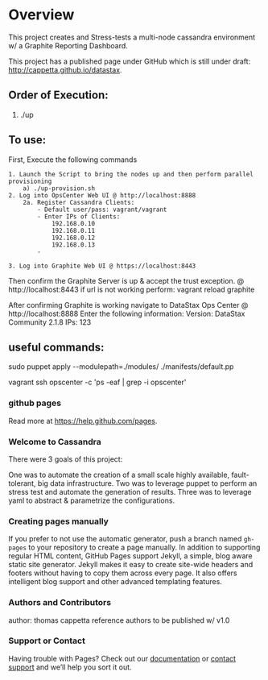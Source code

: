 # Overview

This project creates and Stress-tests a multi-node cassandra environment w/ a Graphite Reporting Dashboard.

This project has a published page under GitHub which is still under draft: http://cappetta.github.io/datastax.

## Order of Execution:
1) ./up







## To use:
First, Execute the following commands

    1. Launch the Script to bring the nodes up and then perform parallel provisioning
        a) ./up-provision.sh
    2. Log into OpsCenter Web UI @ http://localhost:8888
        2a. Register Cassandra Clients:
            - Default user/pass: vagrant/vagrant
            - Enter IPs of Clients:
                192.168.0.10
                192.168.0.11
                192.168.0.12
                192.168.0.13
            -

    3. Log into Graphite Web UI @ https://localhost:8443

Then confirm the Graphite Server is up & accept the trust exception. @ http://localhost:8443
    if url is not working perform: vagrant reload graphite

After confirming Graphite is working navigate to DataStax Ops Center @ http://localhost:8888
Enter the following information:
    Version: DataStax Community 2.1.8
    IPs:
        123


## useful commands:
sudo puppet apply --modulepath=./modules/ ./manifests/default.pp

vagrant ssh opscenter -c 'ps -eaf | grep -i opscenter'



### github pages

Read more at https://help.github.com/pages.


### Welcome to Cassandra

There were 3 goals of this project:

One was to automate the creation of a small scale highly available, fault-tolerant, big data infrastructure.
Two was to leverage puppet to perform an stress test and automate the generation of results.
Three was to leverage yaml to abstract & parametrize the configurations.

### Creating pages manually
If you prefer to not use the automatic generator, push a branch named `gh-pages` to your repository to create a page manually. In addition to supporting regular HTML content, GitHub Pages support Jekyll, a simple, blog aware static site generator. Jekyll makes it easy to create site-wide headers and footers without having to copy them across every page. It also offers intelligent blog support and other advanced templating features.

### Authors and Contributors
author: thomas cappetta
reference authors to be published w/ v1.0

### Support or Contact
Having trouble with Pages? Check out our [documentation](https://help.github.com/pages) or [contact support](https://github.com/contact) and we’ll help you sort it out.
